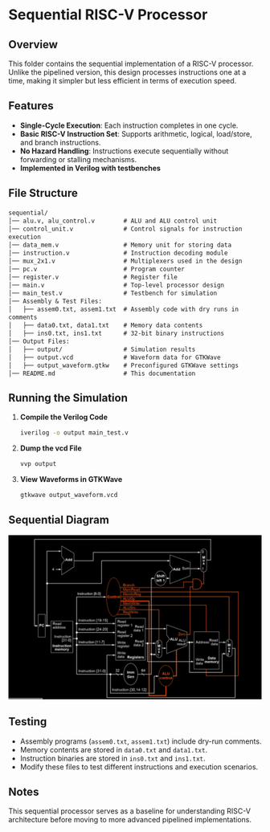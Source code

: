 # Sequential RISC-V Processor

## Overview

This folder contains the sequential implementation of a RISC-V processor. Unlike the pipelined version, this design processes instructions one at a time, making it simpler but less efficient in terms of execution speed.

## Features

- **Single-Cycle Execution**: Each instruction completes in one cycle.
- **Basic RISC-V Instruction Set**: Supports arithmetic, logical, load/store, and branch instructions.
- **No Hazard Handling**: Instructions execute sequentially without forwarding or stalling mechanisms.
- **Implemented in Verilog with testbenches**

## File Structure

```
sequential/
│── alu.v, alu_control.v        # ALU and ALU control unit
│── control_unit.v              # Control signals for instruction execution
│── data_mem.v                  # Memory unit for storing data
│── instruction.v               # Instruction decoding module
│── mux_2x1.v                   # Multiplexers used in the design
│── pc.v                        # Program counter
│── register.v                  # Register file
│── main.v                      # Top-level processor design
│── main_test.v                 # Testbench for simulation
│── Assembly & Test Files:
│   ├── assem0.txt, assem1.txt  # Assembly code with dry runs in comments
│   ├── data0.txt, data1.txt    # Memory data contents
│   ├── ins0.txt, ins1.txt      # 32-bit binary instructions
│── Output Files:
│   ├── output/                 # Simulation results
│   ├── output.vcd              # Waveform data for GTKWave
│   ├── output_waveform.gtkw    # Preconfigured GTKWave settings
│── README.md                   # This documentation
```

## Running the Simulation

1. **Compile the Verilog Code**
   ```sh
   iverilog -o output main_test.v
   ```
2. **Dump the vcd File**
   ```sh
   vvp output
   ```
3. **View Waveforms in GTKWave**
   ```sh
   gtkwave output_waveform.vcd
   ```

## Sequential Diagram

![Sequential Diagram](sequential_diagram.png)

## Testing

- Assembly programs (`assem0.txt`, `assem1.txt`) include dry-run comments.
- Memory contents are stored in `data0.txt` and `data1.txt`.
- Instruction binaries are stored in `ins0.txt` and `ins1.txt`.
- Modify these files to test different instructions and execution scenarios.

## Notes

This sequential processor serves as a baseline for understanding RISC-V architecture before moving to more advanced pipelined implementations.
